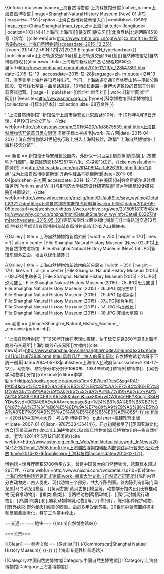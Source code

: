 {{Infobox museum
 |name=上海自然博物馆-上海科技馆分馆
 |native_name=上海自然博物馆
 |image=Shanghai Natural History Museum (New) 01.JPG
 |imagesize=250
 |caption=上海自然博物馆新馆入口
 |established=1958年
 |map_type=China Shanghai
 |map_type_zh=上海
 |latitude=
 |longitude=
 |location={{CHN}}[[上海市|上海市]][[静安区|静安区]][[北京西路|北京西路]]510号（新馆）<ref>{{cite web|url=http://www.snhm.org.cn/cgfw/cgzx.htm|title=参观咨询|work=上海自然博物馆|accessdate=2015-12-25}}</ref><br />{{coord|31|14|12.46|N|121|27|29.26|E|region:CN_type:landmark}}
 |publictransit=[[上海轨道交通13号线|上海轨道交通13号线]][[自然博物馆站|自然博物馆站]]<ref name="zb-metro">{{cite news | title=上海地铁新线段开通 总里程超600公里|url=http://news.xinhuanet.com/photo/2015-12/19/c_128547891.htm | date=2015-12-19 | accessdate=2015-12-28|language=zh-cn|quote=12月19日，乘客乘坐上海地铁13号线出行。当日，上海轨道交通11号线罗山路－康新公路区段、12号线七莘路－曲阜路区段、13号线长寿路－世博大道区段的首班车分别载客试运营。| page=1 | publisher=[[新华社|新华社]] | work=[[新华网|新华网]]}}</ref>
 |website=http://www.snhm.org.cn/
 |type=[[科学博物馆|科学博物馆]]
 |collections=[[标本|标本]]
 |collection_size=28万余件
}}

'''上海自然博物馆'''新馆位于上海市静安区北京西路510号，于2015年4月18日开馆，4月19日对公众开放。<ref>{{cite web|url=http://sh.eastday.com/m/20150420/u1ai8675539.html|title=上海自然博物馆开馆首日两次限流 有猴子标本被拔毛|work=东方网|date=2015-04-20}}</ref>上海自然博物馆21世紀初行政上併入上海科技馆，改稱'''上海自然博物馆-上海科技馆分馆'''。

== 新馆 ==
新馆位于静安雕塑公园内<ref name="open" />，外形似一只巨型[[鹦鹉螺|鹦鹉螺]]，故被称为“绿螺”。新馆建筑面积45257平方米，总投资13亿元，<ref name="luo">{{cite news|author=陈诗悦|url=http://sh.eastday.com/m/20140804/u1a8261910.html|title="绿螺"成为上海自然博物馆新家 万余件藏品将亮相新馆|date=2014-08-04|publisher=东方网|accessdate=2014-12-17}}</ref>由美国{{le|帕金斯威尔设计师事务所|Perkins and Will}}与[[同济大学建筑设计研究院|同济大学建筑设计研究院]]共同设计。<ref>{{cite web|url=http://www.why.com.cn/qnzhg/html/DefaultSite/sqw_wy/Info/Detail_83227.htm|title=上海自然博物馆老馆即将谢幕|work=上青网|date=2014-05-05|deadurl=yes|archiveurl=https://web.archive.org/web/20150518101548/http://www.why.com.cn/qnzhg/html/DefaultSite/sqw_wy/Info/Detail_83227.htm|archivedate=2015-05-18}}</ref>建筑东侧外立面以绿化铺筑与[[上海轨道交通13号线|地铁13号线]][[自然博物馆站|自然博物馆站]]的出入口相连接<ref name="luo" /><ref name="zb-metro" />。

{{Gallery
 | title  = 上海自然博物馆新馆外景
 | width  = 250
 | height = 170
 | lines  = 1
 | align  = center
 | File:Shanghai Natural History Museum (New) 02.JPG|上海自然博物馆新馆
 | File:Shanghai Natural History Museum (New) 04.JPG|新馆东侧外立面，墙面以绿化装饰
}}

{{Gallery
 | title  = 上海自然博物馆新馆内的部分展览
 | width  = 250
 | height = 170
 | lines  = 1
 | align  = center
 | File:Shanghai Natural History Museum (2015) - 09.JPG|生命长河
 | File:Shanghai Natural History Museum (2015) - 21.JPG|恐龙盛世
 | File:Shanghai Natural History Museum (2015) - 25.JPG|恐龙盛世
 | File:Shanghai Natural History Museum (2015) - 36.JPG|缤纷生命
 | File:Shanghai Natural History Museum (2015) - 29.JPG|极地探索
 | File:Shanghai Natural History Museum (2015) - 37.JPG|犄角争风
 | File:Shanghai Natural History Museum (2015) - 34.JPG|鸟类雌雄
 | File:Shanghai Natural History Museum (2015) - 38.JPG|非洲大草原
}}

== 老馆 ==
[[Image:Shanghai_Natural_History_Museum_-_entrance.jpg|thumb]]

'''上海自然博物馆'''于1958年开始在老馆址筹建<ref name="close" />，位于延安东路260号原[[上海华商纱布交易所|上海华商纱布交易所]]大楼内<ref name="close">{{cite news|url=http://www.shanghai.gov.cn/shanghai/node2314/node2315/node4411/u21ai873938.html|title=承载几代上海人的童年记忆 自然博物馆老馆将于下周一谢幕|date=2014-05-08|publisher=上海市人民政府|accessdate=2014-12-17}}</ref>。动物学、植物学分馆分别于1960年、1984年建成[[植物学|植物学]]、[[动物学|动物学]]分馆<ref name="dadian">{{cite book|editor=李学勤|url=https://books.google.ca/books?id=KtB7iumTYcsC&pg=RA1-PA154&dq=%E4%B8%8A%E6%B5%B7%E8%87%AA%E7%84%B6%E5%8D%9A%E7%89%A9%E9%A6%86%E5%8A%A8%E7%89%A9%E5%AD%A6%E5%88%86%E9%A6%86&hl=en&sa=X&ei=wDWRVOeHEYKqogT334HYDw&ved=0CB4Q6AEwAA#v=onepage&q=%E4%B8%8A%E6%B5%B7%E8%87%AA%E7%84%B6%E5%8D%9A%E7%89%A9%E9%A6%86%E5%8A%A8%E7%89%A9%E5%AD%A6%E5%88%86%E9%A6%86&f=false|title=《20世纪中国学术大典：考古学 博物馆学》|publisher=福建教育出版社|date=2007-01-01|isbn=9787533436414}}</ref>。开办初期接受了[[英国亚洲文化协会|英国亚洲文化协会]]上海博物馆以及[[震旦博物馆|震旦博物馆]]的一些自然标本<ref name="dadian" />。老馆自2014年5月12日起闭馆<ref name="close" /><ref name="open">{{cite web|url=http://www.sstm.org.cn/kjg_Web/html/defaultsite/wgdt_InNews/2014-12-16/Detail_17598.htm|title=上海自然博物馆明起内部调试运行暂未对公众开放|time=2014-12-16|publisher=上海科技馆|accessdate=2014-12-17}}</ref>。

博物馆主馆展厅面积5700余平方米<ref name="dadian" />，曾是中国最大的自然博物馆，馆藏标本超过26万件。<ref>{{cite web|url=http://www.njucni.com/xwtxdetal.asp?id=156|title=上海自然博物馆老馆正式谢幕|work=南京大学文化与自然遗产研究所}}</ref>陈列内容分古动物史、古人类史、现代动物三个部分，共九个陈列室。馆内陈列有[[马门溪龙属|马门溪龙]]模型<ref name="close" />、[[黄河古象|黄河古象]]模型<ref name="dadian" />等。动物学分馆内设[[无脊椎动物|无脊椎动物]]、[[鱼类|鱼类]]、[[两栖动物|两栖动物]]、[[爬行动物|爬行动物]]、[[鸟类|鸟类]]和[[哺乳动物|哺乳动物]]等六个陈列厅，陈列各种保护动物、[[野外绝灭|野外绝灭]]动物的模型<ref name="dadian" />。由於多年受到忽視，20世紀中葉佈置的標本和展廳嚴重老化，科研工作基本停止。

==交通==
===地铁===
{{main|自然博物馆站}}

===公交===

{{Clear}}
== 参考文献 ==
{{Reflist|1}}
{{Commonscat|Shanghai Natural History Museum}}
{{-}}
{{上海市专题性科普场馆}}

[[Category:中国自然史博物馆|Category:中国自然史博物馆]]
[[Category:上海各博物馆|Category:上海各博物馆]]